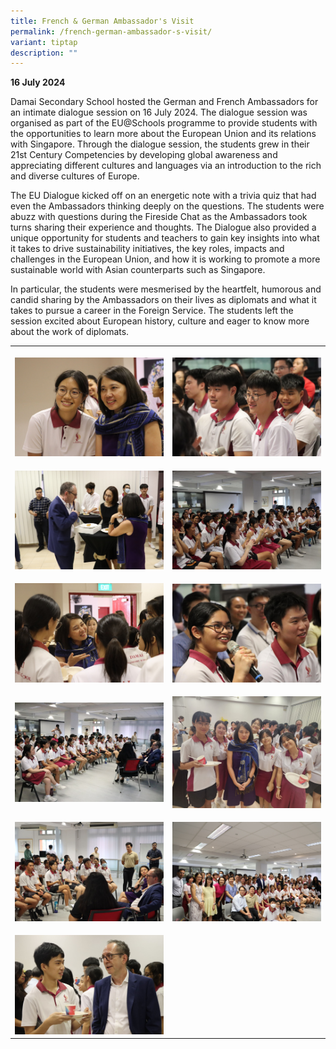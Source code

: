 ```yaml
---
title: French & German Ambassador's Visit
permalink: /french-german-ambassador-s-visit/
variant: tiptap
description: ""
---
```

<p><strong>16 July 2024</strong>
</p>
<p>Damai Secondary School hosted the German and French Ambassadors for an
intimate dialogue session on 16 July 2024. The dialogue session was organised
as part of the EU@Schools programme to provide students with the opportunities
to learn more about the European Union and its relations with Singapore.
Through the dialogue session, the students grew in their 21st Century Competencies&nbsp;by
developing global awareness and appreciating different cultures and languages
via an introduction to the rich and diverse cultures of Europe.</p>
<p>The EU Dialogue kicked off on an energetic note with a trivia quiz that
had even the Ambassadors thinking deeply on the questions. The students
were abuzz with questions during the Fireside Chat as the Ambassadors took
turns sharing their experience and thoughts. The Dialogue also provided
a unique opportunity for students and teachers to gain key insights into
what it takes to drive sustainability initiatives, the key roles, impacts
and challenges in the European Union, and how it is working to promote
a more sustainable world with Asian counterparts such as Singapore.&nbsp;</p>
<p>In particular, the students were mesmerised by the heartfelt, humorous
and candid sharing by the Ambassadors on their lives as diplomats and what
it takes to pursue a career in the Foreign Service. The students left the
session excited about European history, culture and eager to know more
about the work of diplomats.</p>
<table style="minWidth: 50px">
<colgroup>
<col>
<col>
</colgroup>
<tbody>
<tr>
<th rowspan="1" colspan="1">
<p></p>
<div class="isomer-image-wrapper">
<img style="width: 100%" height="auto" width="100%" alt="" src="/images/Events/2024/eu01.jpg">
</div>
</th>
<th rowspan="1" colspan="1">
<p></p>
<div class="isomer-image-wrapper">
<img style="width: 100%" height="auto" width="100%" alt="" src="/images/Events/2024/eu02.jpg">
</div>
</th>
</tr>
<tr>
<td rowspan="1" colspan="1">
<p></p>
<div class="isomer-image-wrapper">
<img style="width: 100%" height="auto" width="100%" alt="" src="/images/Events/2024/eu03.jpg">
</div>
</td>
<td rowspan="1" colspan="1">
<p></p>
<div class="isomer-image-wrapper">
<img style="width: 100%" height="auto" width="100%" alt="" src="/images/Events/2024/eu04.jpg">
</div>
</td>
</tr>
<tr>
<td rowspan="1" colspan="1">
<p></p>
<div class="isomer-image-wrapper">
<img style="width: 100%" height="auto" width="100%" alt="" src="/images/Events/2024/eu05.jpg">
</div>
</td>
<td rowspan="1" colspan="1">
<p></p>
<div class="isomer-image-wrapper">
<img style="width: 100%" height="auto" width="100%" alt="" src="/images/Events/2024/eu06.jpg">
</div>
</td>
</tr>
<tr>
<td rowspan="1" colspan="1">
<p></p>
<div class="isomer-image-wrapper">
<img style="width: 100%" height="auto" width="100%" alt="" src="/images/Events/2024/eu07.jpg">
</div>
</td>
<td rowspan="1" colspan="1">
<p></p>
<div class="isomer-image-wrapper">
<img style="width: 100%" height="auto" width="100%" alt="" src="/images/Events/2024/eu08.jpg">
</div>
</td>
</tr>
<tr>
<td rowspan="1" colspan="1">
<p></p>
<div class="isomer-image-wrapper">
<img style="width: 100%" height="auto" width="100%" alt="" src="/images/Events/2024/eu09.jpg">
</div>
</td>
<td rowspan="1" colspan="1">
<p></p>
<div class="isomer-image-wrapper">
<img style="width: 100%" height="auto" width="100%" alt="" src="/images/Events/2024/eu10.jpg">
</div>
</td>
</tr>
<tr>
<td rowspan="1" colspan="1">
<p></p>
<div class="isomer-image-wrapper">
<img style="width: 100%" height="auto" width="100%" alt="" src="/images/Events/2024/eu11.jpg">
</div>
</td>
<td rowspan="1" colspan="1">
<p></p>
</td>
</tr>
</tbody>
</table>
<p></p>